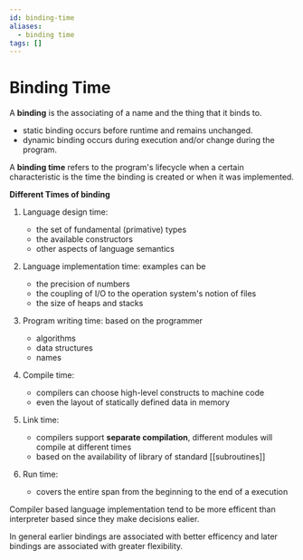 ```yaml
---
id: binding-time
aliases:
  - binding time
tags: []
---
```


# Binding Time

A **binding** is the associating of a name and the thing that it binds to.

- static binding occurs before runtime and remains unchanged.
- dynamic binding occurs during execution and/or change during the program.

A **binding time** refers to the program's lifecycle when a certain characteristic is
the time the binding is created or when it was implemented.

**Different Times of binding**

1. Language design time:

   - the set of fundamental (primative) types
   - the available constructors
   - other aspects of language semantics

2. Language implementation time:
   examples can be

   - the precision of numbers
   - the coupling of I/O to the operation system's notion of files
   - the size of heaps and stacks

3. Program writing time:
   based on the programmer

   - algorithms
   - data structures
   - names

4. Compile time:

   - compilers can choose high-level constructs to machine code
   - even the layout of statically defined data in memory

5. Link time:

   - compilers support **separate compilation**, different modules will compile at different times
   - based on the availability of library of standard [[subroutines]]

6. Run time:
   - covers the entire span from the beginning to the end of a execution

Compiler based language implementation tend to be more efficent than interpreter
based since they make decisions ealier.

In general earlier bindings are associated with better efficency and later bindings
are associated with greater flexibility.
